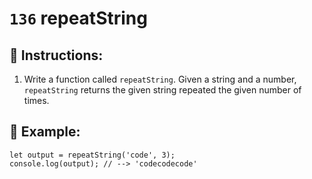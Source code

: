 # `136` repeatString

## 📝 Instructions:

1. Write a function called `repeatString`. Given a string and a number, `repeatString` returns the given string repeated the given number of times.

## 📎 Example:

```Js
let output = repeatString('code', 3);
console.log(output); // --> 'codecodecode'
```
